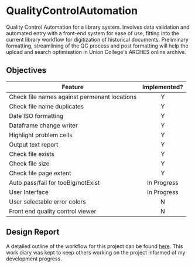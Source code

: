 # QualityControlAutomation
Quality Control Automation for a library system. Involves data validation and automated entry with a front-end system for ease of use, fitting into the current library workflow for digitization of historical documents. Preliminary formatting, streamlining of the QC process and post formatting will help the upload and search optimisation in Union College's ARCHES online archive.

## Objectives
|Feature|Implemented?|
|--------|:--------:|
|Check file names against permenant locations|Y|
|Check file name duplicates|Y|
|Date ISO formatting|Y|
|Dataframe change writer|Y|
|Highlight problem cells|Y|
|Output text report|Y|
|Check file exists|Y|
|Check file size|Y|
|Check file page extent|Y|
|Auto pass/fail for tooBig/notExist|In Progress|
|User Interface|In Progress|
|User selectable error colors|N|
|Front end quality control viewer|N|

## Design Report
A detailed outline of the workflow for this project can be found [here](DesignReport.md). This work diary was kept to keep others working on the project informed of my development progress.
